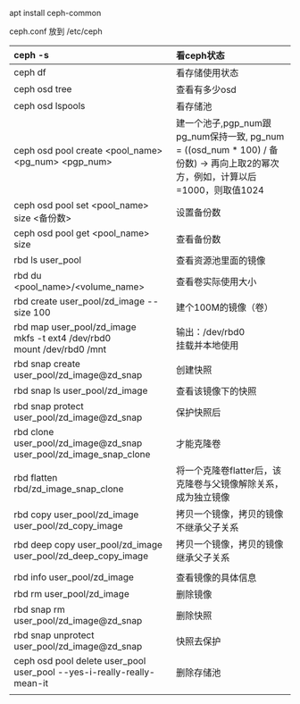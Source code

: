 apt install ceph-common

ceph.conf 放到 /etc/ceph

|ceph -s |看ceph状态|
|:----|:----|
|ceph df|看存储使用状态|
|ceph osd tree|查看有多少osd|
|ceph osd lspools|看存储池|
|ceph osd pool create <pool_name> <pg_num> <pgp_num>|建一个池子,pgp_num跟pg_num保持一致, pg_num = ((osd_num * 100) / 备份数) -> 再向上取2的幂次方，例如，计算以后=1000，则取值1024|
|ceph osd pool set <pool_name> size <备份数>|设置备份数|
|ceph osd pool get <pool_name> size|查看备份数|
|rbd ls user_pool|查看资源池里面的镜像|
|rbd du <pool_name>/<volume_name>|查看卷实际使用大小|
|rbd create user_pool/zd_image --size 100|建个100M的镜像（卷）|
|rbd map user_pool/zd_image<br>mkfs -t ext4 /dev/rbd0<br>mount /dev/rbd0 /mnt|输出：/dev/rbd0<br>挂载并本地使用|
|rbd snap create user_pool/zd_image@zd_snap|创建快照|
|rbd snap ls user_pool/zd_image|查看该镜像下的快照|
|rbd snap protect user_pool/zd_image@zd_snap|保护快照后|
|rbd clone user_pool/zd_image@zd_snap user_pool/zd_image_snap_clone|才能克隆卷|
|rbd flatten rbd/zd_image_snap_clone |将一个克隆卷flatter后，该克隆卷与父镜像解除关系，成为独立镜像|
|rbd copy user_pool/zd_image user_pool/zd_copy_image|拷贝一个镜像，拷贝的镜像不继承父子关系|
|rbd deep copy user_pool/zd_image user_pool/zd_deep_copy_image|拷贝一个镜像，拷贝的镜像继承父子关系|
|    |    |
|rbd info user_pool/zd_image|查看镜像的具体信息|
|rbd rm user_pool/zd_image|删除镜像|
|rbd snap rm user_pool/zd_image@zd_snap|删除快照|
|rbd snap unprotect user_pool/zd_image@zd_snap|快照去保护|
|ceph osd pool delete user_pool user_pool --yes-i-really-really-mean-it|删除存储池|
|    |    |



